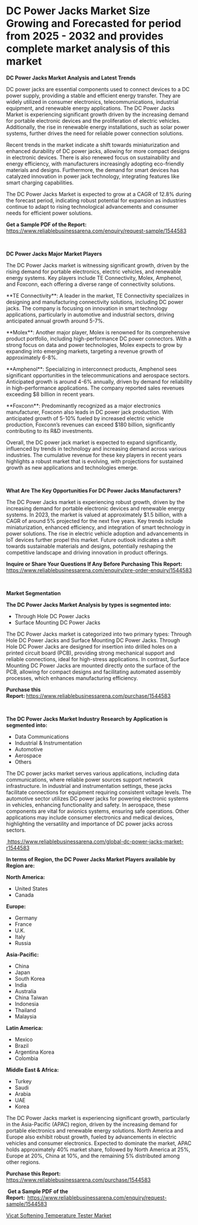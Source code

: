 <p><h1>DC Power Jacks Market Size Growing and Forecasted for period from 2025 - 2032 and provides complete market analysis of this market</h1></p><p><strong>DC Power Jacks Market Analysis and Latest Trends</strong></p>
<p><p>DC power jacks are essential components used to connect devices to a DC power supply, providing a stable and efficient energy transfer. They are widely utilized in consumer electronics, telecommunications, industrial equipment, and renewable energy applications. The DC Power Jacks Market is experiencing significant growth driven by the increasing demand for portable electronic devices and the proliferation of electric vehicles. Additionally, the rise in renewable energy installations, such as solar power systems, further drives the need for reliable power connection solutions.</p><p>Recent trends in the market indicate a shift towards miniaturization and enhanced durability of DC power jacks, allowing for more compact designs in electronic devices. There is also renewed focus on sustainability and energy efficiency, with manufacturers increasingly adopting eco-friendly materials and designs. Furthermore, the demand for smart devices has catalyzed innovation in power jack technology, integrating features like smart charging capabilities.</p><p>The DC Power Jacks Market is expected to grow at a CAGR of 12.8% during the forecast period, indicating robust potential for expansion as industries continue to adapt to rising technological advancements and consumer needs for efficient power solutions.</p></p>
<p><strong>Get a Sample PDF of the Report:&nbsp;</strong> <a href="https://www.reliablebusinessarena.com/enquiry/request-sample/1544583?utm_campaign=2042&utm_medium=2&utm_source=Github&utm_content=ia&utm_term=08042025&utm_id=dc-power-jacks">https://www.reliablebusinessarena.com/enquiry/request-sample/1544583</a></p>
<p>&nbsp;</p>
<p><strong>DC Power Jacks Major Market Players</strong></p>
<p><p>The DC Power Jacks market is witnessing significant growth, driven by the rising demand for portable electronics, electric vehicles, and renewable energy systems. Key players include TE Connectivity, Molex, Amphenol, and Foxconn, each offering a diverse range of connectivity solutions.</p><p>**TE Connectivity**: A leader in the market, TE Connectivity specializes in designing and manufacturing connectivity solutions, including DC power jacks. The company is focusing on innovation in smart technology applications, particularly in automotive and industrial sectors, driving anticipated annual growth around 5-7%.</p><p>**Molex**: Another major player, Molex is renowned for its comprehensive product portfolio, including high-performance DC power connectors. With a strong focus on data and power technologies, Molex expects to grow by expanding into emerging markets, targeting a revenue growth of approximately 6-8%.</p><p>**Amphenol**: Specializing in interconnect products, Amphenol sees significant opportunities in the telecommunications and aerospace sectors. Anticipated growth is around 4-6% annually, driven by demand for reliability in high-performance applications. The company reported sales revenues exceeding $8 billion in recent years.</p><p>**Foxconn**: Predominantly recognized as a major electronics manufacturer, Foxconn also leads in DC power jack production. With anticipated growth of 5-10% fueled by increased electric vehicle production, Foxconn’s revenues can exceed $180 billion, significantly contributing to its R&D investments.</p><p>Overall, the DC power jack market is expected to expand significantly, influenced by trends in technology and increasing demand across various industries. The cumulative revenue for these key players in recent years highlights a robust market that is evolving, with projections for sustained growth as new applications and technologies emerge.</p></p>
<p>&nbsp;</p>
<p><strong>What Are The Key Opportunities For DC Power Jacks Manufacturers?</strong></p>
<p><p>The DC Power Jacks market is experiencing robust growth, driven by the increasing demand for portable electronic devices and renewable energy systems. In 2023, the market is valued at approximately $1.5 billion, with a CAGR of around 5% projected for the next five years. Key trends include miniaturization, enhanced efficiency, and integration of smart technology in power solutions. The rise in electric vehicle adoption and advancements in IoT devices further propel this market. Future outlook indicates a shift towards sustainable materials and designs, potentially reshaping the competitive landscape and driving innovation in product offerings.</p></p>
<p><strong>Inquire or Share Your Questions If Any Before Purchasing This Report:</strong> <a href="https://www.reliablebusinessarena.com/enquiry/pre-order-enquiry/1544583?utm_campaign=2042&utm_medium=2&utm_source=Github&utm_content=ia&utm_term=08042025&utm_id=dc-power-jacks">https://www.reliablebusinessarena.com/enquiry/pre-order-enquiry/1544583</a></p>
<p>&nbsp;</p>
<p><strong>Market Segmentation</strong></p>
<p><strong>The DC Power Jacks Market Analysis by types is segmented into:</strong></p>
<p><ul><li>Through Hole DC Power Jacks</li><li>Surface Mounting DC Power Jacks</li></ul></p>
<p><p>The DC Power Jacks market is categorized into two primary types: Through Hole DC Power Jacks and Surface Mounting DC Power Jacks. Through Hole DC Power Jacks are designed for insertion into drilled holes on a printed circuit board (PCB), providing strong mechanical support and reliable connections, ideal for high-stress applications. In contrast, Surface Mounting DC Power Jacks are mounted directly onto the surface of the PCB, allowing for compact designs and facilitating automated assembly processes, which enhances manufacturing efficiency.</p></p>
<p><strong>Purchase this Report:&nbsp;</strong><a href="https://www.reliablebusinessarena.com/purchase/1544583?utm_campaign=2042&utm_medium=2&utm_source=Github&utm_content=ia&utm_term=08042025&utm_id=dc-power-jacks">https://www.reliablebusinessarena.com/purchase/1544583</a></p>
<p>&nbsp;</p>
<p><strong>The DC Power Jacks Market Industry Research by Application is segmented into:</strong></p>
<p><ul><li>Data Communications</li><li>Industrial & Instrumentation</li><li>Automotive</li><li>Aerospace</li><li>Others</li></ul></p>
<p><p>The DC power jacks market serves various applications, including data communications, where reliable power sources support network infrastructure. In industrial and instrumentation settings, these jacks facilitate connections for equipment requiring consistent voltage levels. The automotive sector utilizes DC power jacks for powering electronic systems in vehicles, enhancing functionality and safety. In aerospace, these components are vital for avionics systems, ensuring safe operations. Other applications may include consumer electronics and medical devices, highlighting the versatility and importance of DC power jacks across sectors.</p></p>
<p><a href="https://www.reliablebusinessarena.com/global-dc-power-jacks-market-r1544583?utm_campaign=2042&utm_medium=2&utm_source=Github&utm_content=ia&utm_term=08042025&utm_id=dc-power-jacks">&nbsp;https://www.reliablebusinessarena.com/global-dc-power-jacks-market-r1544583</a></p>
<p><strong>In terms of Region, the DC Power Jacks Market Players available by Region are:</strong></p>
<p>
    <p> <strong> North America: </strong>
        <ul>
            <li>United States</li>
            <li>Canada</li>
        </ul>
        </p> 
    <p> <strong> Europe: </strong>
        <ul>
            <li>Germany</li>
            <li>France</li>
            <li>U.K.</li>
            <li>Italy</li>
            <li>Russia</li>
        </ul>
        </p> 
    <p> <strong> Asia-Pacific: </strong>
        <ul>
            <li>China</li>
            <li>Japan</li>
            <li>South Korea</li>
            <li>India</li>
            <li>Australia</li>
            <li>China Taiwan</li>
            <li>Indonesia</li>
            <li>Thailand</li>
            <li>Malaysia</li>
        </ul>
        </p> 
    <p> <strong> Latin America: </strong>
        <ul>
            <li>Mexico</li>
            <li>Brazil</li>
            <li>Argentina Korea</li>
            <li>Colombia</li>
        </ul>
        </p> 
    <p> <strong> Middle East & Africa: </strong>
        <ul>
            <li>Turkey</li>
            <li>Saudi</li>
            <li>Arabia</li>
            <li>UAE</li>
            <li>Korea</li>
        </ul>
    </p>
    </p>
<p><p>The DC Power Jacks market is experiencing significant growth, particularly in the Asia-Pacific (APAC) region, driven by the increasing demand for portable electronics and renewable energy solutions. North America and Europe also exhibit robust growth, fueled by advancements in electric vehicles and consumer electronics. Expected to dominate the market, APAC holds approximately 40% market share, followed by North America at 25%, Europe at 20%, China at 10%, and the remaining 5% distributed among other regions.</p></p>
<p><strong>Purchase this Report: </strong><a href="https://www.reliablebusinessarena.com/purchase/1544583?utm_campaign=2042&utm_medium=2&utm_source=Github&utm_content=ia&utm_term=08042025&utm_id=dc-power-jacks">https://www.reliablebusinessarena.com/purchase/1544583</a></p>
<p>&nbsp;<strong>Get a Sample PDF of the Report:&nbsp;&nbsp;</strong><a href="https://www.reliablebusinessarena.com/enquiry/request-sample/1544583?utm_campaign=2042&utm_medium=2&utm_source=Github&utm_content=ia&utm_term=08042025&utm_id=dc-power-jacks">https://www.reliablebusinessarena.com/enquiry/request-sample/1544583</a></p>
<p><strong></strong></p>
<p><p><a href="https://github.com/ridchycarlas/Market-Research-Report-List-1/blob/main/vicat-softening-temperature-tester-market.md?utm_campaign=2042&utm_medium=2&utm_source=Github&utm_content=ia&utm_term=08042025&utm_id=dc-power-jacks">Vicat Softening Temperature Tester Market</a></p></p>